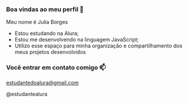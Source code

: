 ### Boa vindas ao meu perfil 💙

Meu nome é Julia Borges

- Estou estudando na Alura;
- Estou me desenvolvendo na linguagem JavaScript;
- Utilizo esse espaço para minha organização e compartilhamento dos meus projetos desenvolvidos

### Você entrar em contato comigo 📫

estudantedoalura@gmail.com

@estudantealura
